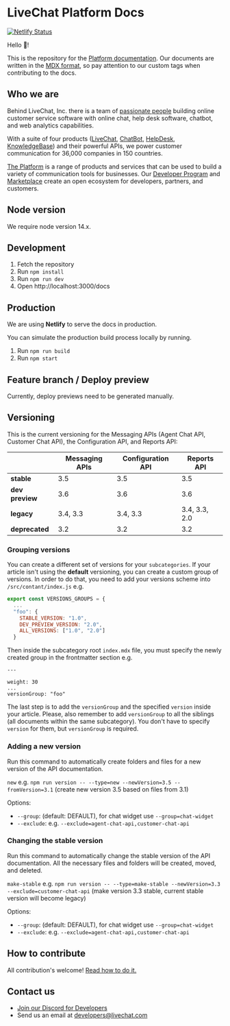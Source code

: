 # LiveChat Platform Docs

[![Netlify Status](https://api.netlify.com/api/v1/badges/64c9d8bf-8fe6-4481-91d9-4258c3b9ae91/deploy-status)](https://app.netlify.com/sites/livechat-public-docs/deploys)

Hello 👋!

This is the repository for the [Platform documentation](https://developers.livechat.com/docs/).
Our documents are written in the [MDX format](https://mdxjs.com/), so pay attention to our custom tags when contributing to the docs.

## Who we are

Behind LiveChat, Inc. there is a team of [passionate people](https://www.livechat.com/team/) building online customer service software with online chat, help desk software, chatbot, and web analytics capabilities.

With a suite of four products ([LiveChat](https://www.livechat.com/), [ChatBot](https://www.chatbot.com/), [HelpDesk](https://www.helpdesk.com/), [KnowledgeBase](https://www.knowledgebase.ai/)) and their powerful APIs, we power customer communication for 36,000 companies in 150 countries.

[The Platform](https://developers.livechat.com/) is a range of products and services that can be used to build a variety of communication tools for businesses. Our [Developer Program](https://developers.livechat.com/) and [Marketplace](https://www.livechat.com/marketplace/) create an open ecosystem for developers, partners, and customers.

## Node version

We require node version 14.x.

## Development

1. Fetch the repository
2. Run `npm install`
3. Run `npm run dev`
4. Open http://localhost:3000/docs

## Production

We are using **Netlify** to serve the docs in production.

<!-- **Important:** `master` branch is automatically deployed to production. -->

You can simulate the production build process locally by running.

1. Run `npm run build`
2. Run `npm start`

## Feature branch / Deploy preview

Currently, deploy previews need to be generated manually.
<!-- In order to test your work before merging to master, **Netlify** provides **Deploy Preview**. When raising a PR, github will provide **Netlify** notifications with the **Deploy Preview** url. -->

## Versioning

This is the current versioning for the Messaging APIs (Agent Chat API, Customer Chat API), the Configuration API, and Reports API:

|                 | Messaging APIs | Configuration API | Reports API   |
| --------------- | -------------- | ----------------- | ------------- |
| **stable**      | 3.5            | 3.5               | 3.5           |
| **dev preview** | 3.6            | 3.6               | 3.6           |
| **legacy**      | 3.4, 3.3       | 3.4, 3.3          | 3.4, 3.3, 2.0 |
| **deprecated**  | 3.2            | 3.2               | 3.2           |

### Grouping versions

You can create a different set of versions for your `subcategories`.
If your article isn't using the **default** versioning, you can create a custom group of versions. In order to do that, you need to add your versions scheme into `/src/contant/index.js` e.g.

```js
export const VERSIONS_GROUPS = {
  ...
  "foo": {
    STABLE_VERSION: "1.0",
    DEV_PREVIEW_VERSION: "2.0",
    ALL_VERSIONS: ["1.0", "2.0"]
  }
```

Then inside the subcategory root `index.mdx` file, you must specify the newly created group in the frontmatter section e.g.

```
---

weight: 30
...
versionGroup: "foo"
```

The last step is to add the `versionGroup` and the specified `version` inside your article. Please, also remember to add `versionGroup` to all the siblings (all documents within the same subcategory). You don't have to specify `version` for them, but `versionGroup` is required.

### Adding a new version

Run this command to automatically create folders and files for a new version of the API documentation.

`new` e.g. `npm run version -- --type=new --newVersion=3.5 --fromVersion=3.1` (create new version 3.5 based on files from 3.1)

Options:

- `--group`: (default: DEFAULT), for chat widget use `--group=chat-widget`
- `--exclude`: e.g. `--exclude=agent-chat-api,customer-chat-api`

### Changing the stable version

Run this command to automatically change the stable version of the API documentation. All the necessary files and folders will be created, moved, and deleted.

`make-stable` e.g. `npm run version -- --type=make-stable --newVersion=3.3 --exclude=customer-chat-api` (make version 3.3 stable, current stable version will become legacy)

Options:

- `--group`: (default: DEFAULT), for chat widget use `--group=chat-widget`
- `--exclude`: e.g. `--exclude=agent-chat-api,customer-chat-api`

## How to contribute

All contribution's welcome! [Read how to do it.](./CONTRIBUTING.md)

## Contact us

- [Join our Discord for Developers](https://discord.gg/rFbJkYQFwp)
- Send us an email at developers@livechat.com
